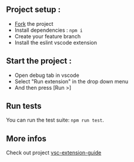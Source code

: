 ## Project setup :

- [Fork](https://github.com/celian-rib/vscode-webvalidation-extension/fork) the project
- Install dependencies : `npm i`
- Create your feature branch
- Install the eslint vscode extension

## Start the project :

- Open debug tab in vscode
- Select "Run extension" in the drop down menu
- And then press [Run >]

## Run tests

You can run the test suite: `npm run test`.

## More infos

Check out project [vsc-extension-guide](./vsc-extension-guide.md)
